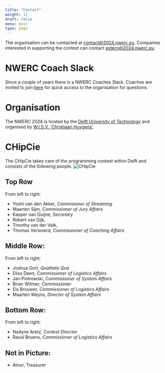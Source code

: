 ```yaml
---
title: "Contact"
weight: 11
draft: false
menu: main
type: page
---
```

The organisation can be contacted at [contact@2024.nwerc.eu](mailto:contact@2023.nwerc.eu). Companies interested in supporting the contest can contact [extern@2024.nwerc.eu](mailto:extern@2023.nwerc.eu).

# NWERC Coach Slack
Since a couple of years there is a NWERC Coaches Slack. Coaches are invited to join [here](https://nwerc-icpc.slack.com/join/shared_invite/zt-1ggf2uot2-SVwK9k29~xfwKZaZT0Vw6Q)
for quick access to the organisation for questions.

# Organisation
The NWERC 2024 is hosted by the [Delft University of Technology](https://www.tudelft.nl) and organised by [W.I.S.V. `Christiaan Huygens'](https://ch.tudelft.nl).

# CHipCie
The CHipCie takes care of the programming contest within Delft and consists of the following people.
![CHipCie](/chipcie2023.webp)

## Top Row
From left to right:
* Yoshi van den Akker, _Commisioner of Streaming_
* Maarten Sijm, _Commissioner of Jury Affairs_
* Kasper van Duijne, _Secretary_
* Robert van Dijk, 
* Timothy van der Valk, 
* Thomas Verwoerd, _Commissioner of Coaching Affairs_

## Middle Row:
From left to right:
* Joshua Gort, _Qualitate Qua_
* Elise Deen, _Commissioner of Logistics Affairs_
* Jan Piotrowski, _Commissioner of System Affairs_
* Brian Witmer, _Commissioner_
* Els Brouwer, _Commissioner of Logistics Affairs_
* Maarten Weyns, _Director of System Affairs_

## Bottom Row:
From left to right:
* Nadyne Aretz, _Contest Director_
* Raoul Bruens, _Commissioner of Logistics Affairs_

## Not in Picture:
* Atour, Treasurer